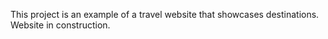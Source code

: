 This project is an example of a travel website that showcases destinations.
Website in construction.
